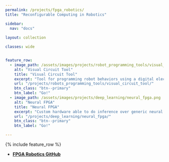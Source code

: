 ```yaml
---
permalink: /projects/fpga_robotics/
title: "Reconfigurable Computing in Robotics"

sidebar:
  nav: "docs"
  
layout: collection

classes: wide


feature_row:
  - image_path: /assets/images/projects/robot_programming_tools/visual_circuit.png
    alt: "Visual Circuit Tool"
    title: "Visual Circuit Tool"
    excerpt: "Tool for programming robot behaviors using a digital electronics language and abstractions."
    url: "/projects/robots_programming_tools/visual_circuit_tool/"
    btn_class: "btn--primary"
    btn_label: "Go!"
  - image_path: /assets/images/projects/deep_learning/neural_fpga.png
    alt: "Neural FPGA"
    title: "Neural FPGA"
    excerpt: "Custom hardware able to do inference over generic neural networks using only open source tools."
    url: "/projects/deep_learning/neural_fpga/"
    btn_class: "btn--primary"
    btn_label: "Go!"

---
```





{% include feature_row %}

- [**FPGA Robotics GitHub**](https://github.com/JdeRobot/FPGA-robotics)

